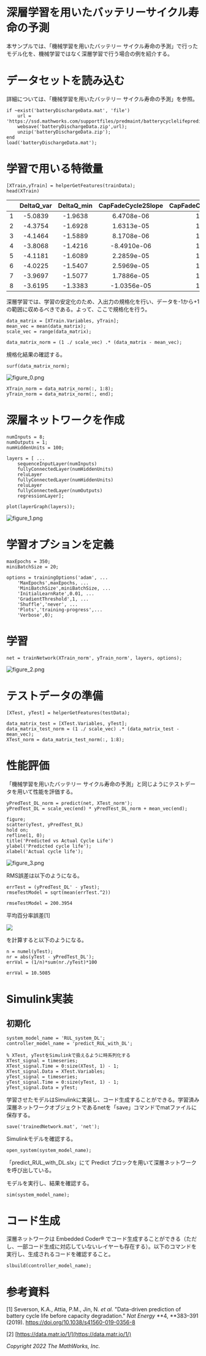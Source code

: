 # 深層学習を用いたバッテリーサイクル寿命の予測


本サンプルでは、「機械学習を用いたバッテリー サイクル寿命の予測」で行ったモデル化を、機械学習ではなく深層学習で行う場合の例を紹介する。


# データセットを読み込む


詳細については、「機械学習を用いたバッテリー サイクル寿命の予測」を参照。



```matlab:Code
if ~exist('batteryDischargeData.mat', 'file')
    url = 'https://ssd.mathworks.com/supportfiles/predmaint/batterycyclelifeprediction/v1/batteryDischargeData.zip';
    websave('batteryDischargeData.zip',url);
    unzip('batteryDischargeData.zip');   
end
load('batteryDischargeData.mat');
```

# 学習で用いる特徴量

```matlab:Code
[XTrain,yTrain] = helperGetFeatures(trainData);
head(XTrain)
```

| |DeltaQ_var|DeltaQ_min|CapFadeCycle2Slope|CapFadeCycle2Intercept|Qd2|AvgChargeTime|MinIR|IRDiff2And100|
|:--:|:--:|:--:|:--:|:--:|:--:|:--:|:--:|:--:|
|1|-5.0839|-1.9638|6.4708e-06|1.0809|1.0753|13.4092|0.0168|-3.3898e-05|
|2|-4.3754|-1.6928|1.6313e-05|1.0841|1.0797|12.0251|0.0161|4.4186e-05|
|3|-4.1464|-1.5889|8.1708e-06|1.0800|1.0761|10.9678|0.0159|-1.2443e-04|
|4|-3.8068|-1.4216|-8.4910e-06|1.0974|1.0939|10.0251|0.0161|-3.7309e-05|
|5|-4.1181|-1.6089|2.2859e-05|1.0589|1.0538|11.6689|0.0160|-3.0445e-04|
|6|-4.0225|-1.5407|2.5969e-05|1.0664|1.0611|10.7977|0.0165|-2.4655e-04|
|7|-3.9697|-1.5077|1.7886e-05|1.0762|1.0721|10.1469|0.0162|2.2163e-05|
|8|-3.6195|-1.3383|-1.0356e-05|1.0889|1.0851|9.9247|0.0162|-6.6087e-05|



深層学習では、学習の安定化のため、入出力の規格化を行い、データを-1から+1の範囲に収めるべきである。よって、ここで規格化を行う。



```matlab:Code
data_matrix = [XTrain.Variables, yTrain];
mean_vec = mean(data_matrix);
scale_vec = range(data_matrix);

data_matrix_norm = (1 ./ scale_vec) .* (data_matrix - mean_vec);
```



規格化結果の確認する。



```matlab:Code
surf(data_matrix_norm);
```


![figure_0.png](predicting_battery_RUL_DL_md_images/figure_0.png)


```matlab:Code
XTrain_norm = data_matrix_norm(:, 1:8);
yTrain_norm = data_matrix_norm(:, end);
```

# 深層ネットワークを作成

```matlab:Code
numInputs = 8;
numOutputs = 1;
numHiddenUnits = 100;

layers = [ ...
    sequenceInputLayer(numInputs)
    fullyConnectedLayer(numHiddenUnits)
    reluLayer
    fullyConnectedLayer(numHiddenUnits)
    reluLayer
    fullyConnectedLayer(numOutputs)
    regressionLayer];

plot(layerGraph(layers));
```


![figure_1.png](predicting_battery_RUL_DL_md_images/figure_1.png)

# 学習オプションを定義

```matlab:Code
maxEpochs = 350;
miniBatchSize = 20;

options = trainingOptions('adam', ...
    'MaxEpochs',maxEpochs, ...
    'MiniBatchSize',miniBatchSize, ...
    'InitialLearnRate',0.01, ...
    'GradientThreshold',1, ...
    'Shuffle','never', ...
    'Plots','training-progress',...
    'Verbose',0);
```

# 学習

```matlab:Code
net = trainNetwork(XTrain_norm', yTrain_norm', layers, options);
```


![figure_2.png](predicting_battery_RUL_DL_md_images/figure_2.png)

# テストデータの準備

```matlab:Code
[XTest, yTest] = helperGetFeatures(testData);

data_matrix_test = [XTest.Variables, yTest];
data_matrix_test_norm = (1 ./ scale_vec) .* (data_matrix_test - mean_vec);
XTest_norm = data_matrix_test_norm(:, 1:8);
```

# 性能評価


「機械学習を用いたバッテリー サイクル寿命の予測」と同じようにテストデータを用いて性能を評価する。



```matlab:Code
yPredTest_DL_norm = predict(net, XTest_norm');
yPredTest_DL = scale_vec(end) * yPredTest_DL_norm + mean_vec(end);

figure;
scatter(yTest, yPredTest_DL)
hold on;
refline(1, 0);
title('Predicted vs Actual Cycle Life')
ylabel('Predicted cycle life');
xlabel('Actual cycle life');
```


![figure_3.png](predicting_battery_RUL_DL_md_images/figure_3.png)



RMS誤差は以下のようになる。



```matlab:Code
errTest = (yPredTest_DL' - yTest);
rmseTestModel = sqrt(mean(errTest.^2))
```


```text:Output
rmseTestModel = 200.3954
```



平均百分率誤差[1]



<img src="https://latex.codecogs.com/gif.latex?%err=\frac{1}{n}\Sigma_{i=1}^n&space;\frac{|y_i&space;-{\hat{y}&space;}_i&space;|}{y_i&space;}\times&space;100"/>



を計算すると以下のようになる。



```matlab:Code
n = numel(yTest);
nr = abs(yTest - yPredTest_DL');
errVal = (1/n)*sum(nr./yTest)*100
```


```text:Output
errVal = 10.5085
```

# Simulink実装
## 初期化

```matlab:Code
system_model_name = 'RUL_system_DL';
controller_model_name = 'predict_RUL_with_DL';

% XTest, yTestをSimulinkで扱えるように時系列化する
XTest_signal = timeseries;
XTest_signal.Time = 0:size(XTest, 1) - 1;
XTest_signal.Data = XTest.Variables;
yTest_signal = timeseries;
yTest_signal.Time = 0:size(yTest, 1) - 1;
yTest_signal.Data = yTest;
```



学習させたモデルはSimulinkに実装し、コード生成することができる。学習済み深層ネットワークオブジェクトであるnetを「save」コマンドでmatファイルに保存する。



```matlab:Code
save('trainedNetwork.mat', 'net');
```



Simulinkモデルを確認する。



```matlab:Code
open_system(system_model_name);
```



「predict_RUL_with_DL.slx」にて Predict ブロックを用いて深層ネットワークを呼び出している。




モデルを実行し、結果を確認する。



```matlab:Code
sim(system_model_name);
```

#  コード生成


深層ネットワークは Embedded Coder® でコード生成することができる（ただし、一部コード生成に対応していないレイヤーも存在する）。以下のコマンドを実行し、生成されるコードを確認すること。



```matlab:Code
slbuild(controller_model_name);
```

  
# **参考資料**


[1] Severson, K.A., Attia, P.M., Jin, N. *et al.* "Data-driven prediction of battery cycle life before capacity degradation." *Nat Energy* **4, **383–391 (2019). https://doi.org/10.1038/s41560-019-0356-8




[2] [https://data.matr.io/1/](https://data.matr.io/1/) 


  


*Copyright 2022 The MathWorks, Inc.*



